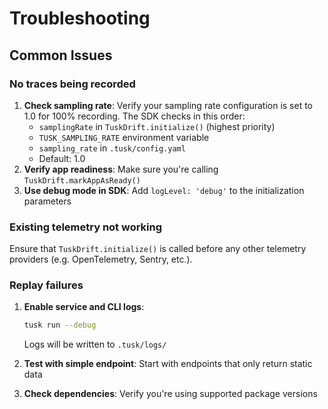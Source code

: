 # Troubleshooting

## Common Issues

### No traces being recorded

1. **Check sampling rate**: Verify your sampling rate configuration is set to 1.0 for 100% recording. The SDK checks in this order:
   - `samplingRate` in `TuskDrift.initialize()` (highest priority)
   - `TUSK_SAMPLING_RATE` environment variable
   - `sampling_rate` in `.tusk/config.yaml`
   - Default: 1.0
2. **Verify app readiness**: Make sure you're calling `TuskDrift.markAppAsReady()`
3. **Use debug mode in SDK**: Add `logLevel: 'debug'` to the initialization parameters

### Existing telemetry not working

Ensure that `TuskDrift.initialize()` is called before any other telemetry providers (e.g. OpenTelemetry, Sentry, etc.).

### Replay failures

1. **Enable service and CLI logs**:

   ```bash
   tusk run --debug
   ```

   Logs will be written to `.tusk/logs/`

2. **Test with simple endpoint**: Start with endpoints that only return static data

3. **Check dependencies**: Verify you're using supported package versions
